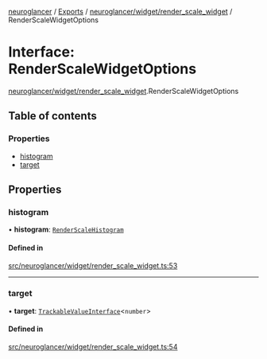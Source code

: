 [neuroglancer](../README.md) / [Exports](../modules.md) / [neuroglancer/widget/render\_scale\_widget](../modules/neuroglancer_widget_render_scale_widget.md) / RenderScaleWidgetOptions

# Interface: RenderScaleWidgetOptions

[neuroglancer/widget/render_scale_widget](../modules/neuroglancer_widget_render_scale_widget.md).RenderScaleWidgetOptions

## Table of contents

### Properties

- [histogram](neuroglancer_widget_render_scale_widget.RenderScaleWidgetOptions.md#histogram)
- [target](neuroglancer_widget_render_scale_widget.RenderScaleWidgetOptions.md#target)

## Properties

### histogram

• **histogram**: [`RenderScaleHistogram`](../classes/neuroglancer_render_scale_statistics.RenderScaleHistogram.md)

#### Defined in

[src/neuroglancer/widget/render_scale_widget.ts:53](https://github.com/ActiveBrainAtlas2/neuroglancer/blob/91617476/src/neuroglancer/widget/render_scale_widget.ts#L53)

___

### target

• **target**: [`TrackableValueInterface`](neuroglancer_trackable_value.TrackableValueInterface.md)<`number`\>

#### Defined in

[src/neuroglancer/widget/render_scale_widget.ts:54](https://github.com/ActiveBrainAtlas2/neuroglancer/blob/91617476/src/neuroglancer/widget/render_scale_widget.ts#L54)
